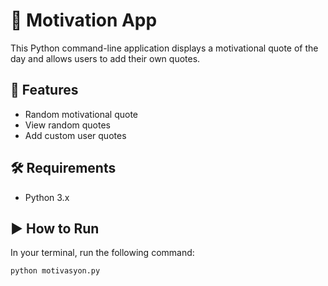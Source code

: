 # 🌟 Motivation App

This Python command-line application displays a motivational quote of the day and allows users to add their own quotes.

## 🚀 Features

- Random motivational quote
- View random quotes
- Add custom user quotes

## 🛠️ Requirements

- Python 3.x

## ▶️ How to Run

In your terminal, run the following command:

```bash
python motivasyon.py
